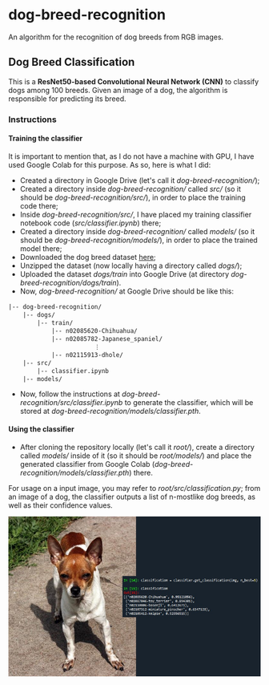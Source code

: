 # dog-breed-recognition
An algorithm for the recognition of dog breeds from RGB images.

## Dog Breed Classification
This is a **ResNet50-based Convolutional Neural Network (CNN)** to classify dogs among 100 breeds. Given an image of a dog, the algorithm is responsible for predicting its breed.

### Instructions

#### Training the classifier

It is important to mention that, as I do not have a machine with GPU, I have used Google Colab for this purpose. As so, here is what I did:
 
- Created a directory in Google Drive (let's call it *dog-breed-recognition/*);
- Created a directory inside *dog-breed-recognition/* called *src/* (so it should be *dog-breed-recognition/src/*), in order to place the training code there;
- Inside *dog-breed-recognition/src/*, I have placed my training classifier notebook code (*src/classifier.ipynb*) there;
- Created a directory inside *dog-breed-recognition/* called *models/* (so it should be *dog-breed-recognition/models/*), in order to place the trained model there;
- Downloaded the dog breed dataset [here](https://drive.google.com/file/d/1DAyRYzZ9B-Nz5hLL9XIm3S3kDI5FBJH0/view);
- Unzipped the dataset (now locally having a directory called *dogs/*);
- Uploaded the dataset *dogs/train* into Google Drive (at directory *dog-breed-recognition/dogs/train*).
- Now, *dog-breed-recognition/* at Google Drive should be like this:
````
|-- dog-breed-recognition/
    |-- dogs/
        |-- train/
            |-- n02085620-Chihuahua/
            |-- n02085782-Japanese_spaniel/
                        ⋮
            |-- n02115913-dhole/
    |-- src/
        |-- classifier.ipynb
    |-- models/
````
- Now, follow the instructions at *dog-breed-recognition/src/classifier.ipynb* to generate the classifier, which will be stored at *dog-breed-recognition/models/classifier.pth*.

#### Using the classifier

- After cloning the repository locally (let's call it *root/*), create a directory called *models/* inside of it (so it should be *root/models/*) and place the generated classifier from Google Colab (*dog-breed-recognition/models/classifier.pth*) there.

For usage on a input image, you may refer to *root/src/classification.py*; from an image of a dog, the classifier outputs a list of n-mostlike dog breeds, as well as their confidence values.

![chihuahua](doc/n02085620_242_pred.jpg)